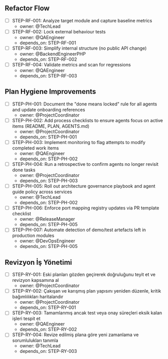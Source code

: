 ## Refactor Flow
- [ ] STEP-RF-001: Analyze target module and capture baseline metrics
  - owner: @TechLead
- [ ] STEP-RF-002: Lock external behaviour tests
  - owner: @QAEngineer
  - depends_on: STEP-RF-001
- [ ] STEP-RF-003: Simplify internal structure (no public API change)
  - owner: @BackendEngineerPHP
  - depends_on: STEP-RF-002
- [ ] STEP-RF-004: Validate metrics and scan for regressions
  - owner: @QAEngineer
  - depends_on: STEP-RF-003

## Plan Hygiene Improvements
- [ ] STEP-PH-001: Document the "done means locked" rule for all agents and update onboarding references
  - owner: @ProjectCoordinator
- [ ] STEP-PH-002: Add process checklists to ensure agents focus on active items (README, PLAN, AGENTS.md)
  - owner: @ProjectCoordinator
  - depends_on: STEP-PH-001
- [ ] STEP-PH-003: Implement monitoring to flag attempts to modify completed work items
  - owner: @QAEngineer
  - depends_on: STEP-PH-002
- [ ] STEP-PH-004: Run a retrospective to confirm agents no longer revisit done tasks
  - owner: @ProjectCoordinator
  - depends_on: STEP-PH-003
- [ ] STEP-PH-005: Roll out architecture governance playbook and agent guide policy across services
  - owner: @TechLead
  - depends_on: STEP-PH-002
- [ ] STEP-PH-006: Enforce port mapping registry updates via PR template checklist
  - owner: @ReleaseManager
  - depends_on: STEP-PH-005
- [ ] STEP-PH-007: Automate detection of demo/test artefacts left in production modules
  - owner: @DevOpsEngineer
  - depends_on: STEP-PH-005

## Revizyon İş Yönetimi
- [ ] STEP-RY-001: Eski planları gözden geçirerek doğruluğunu teyit et ve revizyon kapsamına al
  - owner: @ProjectCoordinator
- [ ] STEP-RY-002: Çakışan ve karışmış plan yapısını yeniden düzenle, kritik bağımlılıkları haritalandır
  - owner: @ProjectCoordinator
  - depends_on: STEP-RY-001
- [ ] STEP-RY-003: Tamamlanmış ancak test veya onay süreçleri eksik kalan işleri tespit et
  - owner: @QAEngineer
  - depends_on: STEP-RY-002
- [ ] STEP-RY-004: Revize edilmiş plana göre yeni zamanlama ve sorumlulukları tanımla
  - owner: @TechLead
  - depends_on: STEP-RY-003
